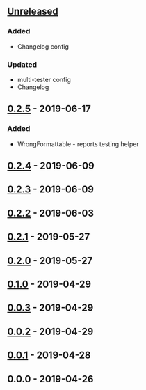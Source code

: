 <a name="unreleased"></a>
## [Unreleased]

### Added
- Changelog config

### Updated
- multi-tester config
- Changelog


<a name="0.2.5"></a>
## [0.2.5] - 2019-06-17
### Added
- WrongFormattable - reports testing helper


<a name="0.2.4"></a>
## [0.2.4] - 2019-06-09

<a name="0.2.3"></a>
## [0.2.3] - 2019-06-09

<a name="0.2.2"></a>
## [0.2.2] - 2019-06-03

<a name="0.2.1"></a>
## [0.2.1] - 2019-05-27

<a name="0.2.0"></a>
## [0.2.0] - 2019-05-27

<a name="0.1.0"></a>
## [0.1.0] - 2019-04-29

<a name="0.0.3"></a>
## [0.0.3] - 2019-04-29

<a name="0.0.2"></a>
## [0.0.2] - 2019-04-29

<a name="0.0.1"></a>
## [0.0.1] - 2019-04-28

<a name="0.0.0"></a>
## 0.0.0 - 2019-04-26

[Unreleased]: https://github.com/alecrabbit/php-reports/compare/0.2.5...HEAD
[0.2.5]: https://github.com/alecrabbit/php-reports/compare/0.2.4...0.2.5
[0.2.4]: https://github.com/alecrabbit/php-reports/compare/0.2.3...0.2.4
[0.2.3]: https://github.com/alecrabbit/php-reports/compare/0.2.2...0.2.3
[0.2.2]: https://github.com/alecrabbit/php-reports/compare/0.2.1...0.2.2
[0.2.1]: https://github.com/alecrabbit/php-reports/compare/0.2.0...0.2.1
[0.2.0]: https://github.com/alecrabbit/php-reports/compare/0.1.0...0.2.0
[0.1.0]: https://github.com/alecrabbit/php-reports/compare/0.0.3...0.1.0
[0.0.3]: https://github.com/alecrabbit/php-reports/compare/0.0.2...0.0.3
[0.0.2]: https://github.com/alecrabbit/php-reports/compare/0.0.1...0.0.2
[0.0.1]: https://github.com/alecrabbit/php-reports/compare/0.0.0...0.0.1
